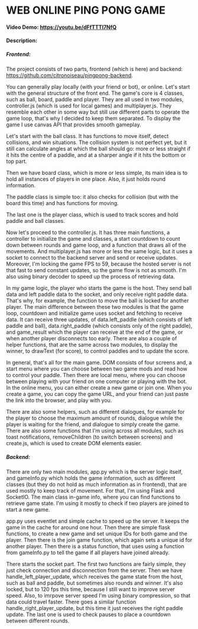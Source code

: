 # WEB ONLINE PING PONG GAME
#### Video Demo: https://youtu.be/dFfTTTl7NfQ
#### Description:

##### Frontend:
The project consists of two parts, frontend (which is here) and backend: https://github.com/citronoiseau/pingpong-backend.

You can generally play locally (with your friend or bot), or online.  Let's start with the general structure of the front end. The game's core is 4 classes, such as ball, board, paddle and player. 
They are all used in two modules, controller.js (which is used for local games) and multiplayer.js. They resemble each other in some way but still use different parts to operate the game loop, that's why 
I decided to keep them separated. To display the game I use canvas API that provides smooth gameplay. 

Let's start with the ball class. It has functions to move itself, detect collisions, and win situations. The collision system is not perfect yet, but it still can calculate angles at which
the ball should go: more or less straight if it hits the centre of a paddle, and at a sharper angle if it hits the bottom or top part. 

Then we have board class, which is more or less simple, its main idea is to hold all instances of players in one place. Also, it just holds round information.

The paddle class is simple too: it also checks for collision (but with the board this time) and has functions for moving. 

The last one is the player class, which is used to track scores and hold paddle and ball classes.

Now let's proceed to the controller.js. It has three main functions, a controller to initialize the game and classes, a start countdown to count down between rounds and game loop, and a function that draws all of the movements.
And multiplayer.js has more or less the same logic, but it uses a socket to connect to the backend server and send or receive updates. Moreover, I'm locking the game FPS to 59, because the hosted server is not that fast to send 
constant updates, so the game flow is not as smooth. I'm also using binary decoder to speed up the process of retrieving data.

In my game logic, the player who starts the game is the host. They send ball data and left paddle data to the socket, and only receive right paddle data. That's why, for example, the function to move the ball is locked for another player. The main difference between these two modules is that the game loop, countdown and initialize game uses socket and fetching to receive data. It can receive three updates, of data.left_paddle (which consists
of left paddle and ball), data.right_paddle (which consists only of the right paddle), and game_result which the player can receive at the end of the game, or when another player disconnects too early.
There are also a couple of helper functions, that are the same across two modules, to display the winner, to drawText (for score), to control paddles and to update the score.

In general, that's all for the main game. DOM consists of four screens and, a start menu where you can choose between two game mods and read how to control your paddle. Then there are local menu, where you can choose
between playing with your friend on one computer or playing with the bot. In the online menu, you can either create a new game or join one. When you create a game, you can copy the game URL, and your friend can just paste the link
into the browser, and play with you. 

There are also some helpers, such as different dialogues, for example for the player to choose the maximum amount of rounds, dialogue while the player is waiting for the friend, and dialogue to simply create the game. There are also 
some functions that I'm using across all modules, such as toast notifications, removeChildren (to switch between screens) and create.js, which is used to create DOM elements easier.


##### Backend:

There are only two main modules, app.py which is the server logic itself, and gameInfo.py which holds the game information, such as different classes (but they do not hold as much information as in frontend), that
are used mostly to keep track of movement. For that, I'm using Flask and SocketIO. The main class in-game info, where you can find functions to retrieve game state. I'm using it mostly to check if two players are joined to start a new game. 

app.py uses eventlet and simple cache to speed up the server. It keeps the game in the cache for around one hour. Then there are simple flask functions, to create a new game and set unique IDs for both game and the player.
Then there is the join game function, which again sets a unique id for another player. Then there is a status function, that uses using a function from gameInfo.py to tell the game if all players have joined already. 

There starts the socket part. The first two functions are fairly simple, they just check connection and disconnection from the server. Then we have handle_left_player_update, which receives the game state from the host, such as 
ball and paddle, but sometimes also rounds and winner. It's also locked, but to 120 fps this time, because I still want to improve server speed. Also, to imrpove server speed I'm using binary compression, so that data could travel faster. There goes a similar function handle_right_player_update,
but this time it just receives the right paddle update. The last one is used to check pauses to place a countdown between different rounds.


